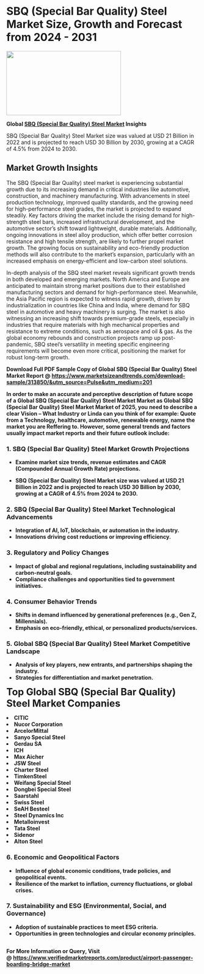<H1>SBQ (Special Bar Quality) Steel Market Size, Growth and Forecast from 2024 - 2031</H1><img class="aligncenter size-medium wp-image-584254" src="https://thirdeyenews.in/wp-content/uploads/2024/09/Global-Market-Research-300x168.jpeg" alt="" width="300" height="168" /><p><strong>Global&nbsp;<a href="https://www.marketsizeandtrends.com/download-sample/313850/&amp;utm_source=Pulse&amp;utm_medium=201">SBQ (Special Bar Quality) Steel Market</a> Insights</strong></p><p>SBQ (Special Bar Quality) Steel Market size was valued at USD 21 Billion in 2022 and is projected to reach USD 30 Billion by 2030, growing at a CAGR of 4.5% from 2024 to 2030.</p><p><h2>Market Growth Insights</h2> <p>The SBQ (Special Bar Quality) steel market is experiencing substantial growth due to its increasing demand in critical industries like automotive, construction, and machinery manufacturing. With advancements in steel production technology, improved quality standards, and the growing need for high-performance steel grades, the market is projected to expand steadily. Key factors driving the market include the rising demand for high-strength steel bars, increased infrastructural development, and the automotive sector’s shift toward lightweight, durable materials. Additionally, ongoing innovations in steel alloy production, which offer better corrosion resistance and high tensile strength, are likely to further propel market growth. The growing focus on sustainability and eco-friendly production methods will also contribute to the market’s expansion, particularly with an increased emphasis on energy-efficient and low-carbon steel solutions.</p> <p><strong></strong></p> <p>In-depth analysis of the SBQ steel market reveals significant growth trends in both developed and emerging markets. North America and Europe are anticipated to maintain strong market positions due to their established manufacturing sectors and demand for high-performance steel. Meanwhile, the Asia Pacific region is expected to witness rapid growth, driven by industrialization in countries like China and India, where demand for SBQ steel in automotive and heavy machinery is surging. The market is also witnessing an increasing shift towards premium-grade steels, especially in industries that require materials with high mechanical properties and resistance to extreme conditions, such as aerospace and oil & gas. As the global economy rebounds and construction projects ramp up post-pandemic, SBQ steel’s versatility in meeting specific engineering requirements will become even more critical, positioning the market for robust long-term growth.</p> <p><strong></p><p><span class=""><strong>Download Full PDF Sample Copy of Global SBQ (Special Bar Quality) Steel Market Report</strong> @ <a href="https://www.marketsizeandtrends.com/download-sample/313850/&amp;utm_source=Pulse&amp;utm_medium=201" target="_blank">https://www.marketsizeandtrends.com/download-sample/313850/&amp;utm_source=Pulse&amp;utm_medium=201</a></span></p><p>In order to make an accurate and perceptive description of future scope of a Global&nbsp;SBQ (Special Bar Quality) Steel Market Market as Global&nbsp;SBQ (Special Bar Quality) Steel Market Market of 2025, you need to describe a clear Vision &ndash; What Industry or Linda can you think of for example: Quote from a Technology, healthcare, automotive, renewable energy, name the market you are Reffering to. However, some general trends and factors usually impact market reports and their future outlook include:</p><h3>1.&nbsp;<strong>SBQ (Special Bar Quality) Steel Market Growth Projections</strong></h3><ul><li>Examine market size trends, revenue estimates and CAGR (Compounded Annual Growth Rate) projections.</li><li><p>SBQ (Special Bar Quality) Steel Market size was valued at USD 21 Billion in 2022 and is projected to reach USD 30 Billion by 2030, growing at a CAGR of 4.5% from 2024 to 2030.</p></li></ul><h3>2.&nbsp;<strong>SBQ (Special Bar Quality) Steel Market Technological Advancements</strong></h3><ul><li>Integration of AI, IoT, blockchain, or automation in the industry.</li><li>Innovations driving cost reductions or improving efficiency.</li></ul><h3>3.&nbsp;<strong>Regulatory and Policy Changes</strong></h3><ul><li>Impact of global and regional regulations, including sustainability and carbon-neutral goals.</li><li>Compliance challenges and opportunities tied to government initiatives.</li></ul><h3>4.&nbsp;<strong>Consumer Behavior Trends</strong></h3><ul><li>Shifts in demand influenced by generational preferences (e.g., Gen Z, Millennials).</li><li>Emphasis on eco-friendly, ethical, or personalized products/services.</li></ul><h3>5.&nbsp;<strong>Global SBQ (Special Bar Quality) Steel Market Competitive Landscape</strong></h3><ul><li>Analysis of key players, new entrants, and partnerships shaping the industry.</li><li>Strategies for differentiation and market penetration.</li></ul><p data-pm-slice="1 1 []"><span style="color: inherit; font-family: inherit; font-size: 25px;">Top Global SBQ (Special Bar Quality) Steel Market Companies</span></p><div class="" data-test-id=""><p><li>CITIC</li><li> Nucor Corporation</li><li> ArcelorMittal</li><li> Sanyo Special Steel</li><li> Gerdau SA</li><li> ICH</li><li> Max Aicher</li><li> JSW Steel</li><li> Charter Steel</li><li> TimkenSteel</li><li> Weifang Special Steel</li><li> Dongbei Special Steel</li><li> Saarstahl</li><li> Swiss Steel</li><li> SeAH Besteel</li><li> Steel Dynamics Inc</li><li> Metalloinvest</li><li> Tata Steel</li><li> Sidenor</li><li> Alton Steel</li></p></div><h3>6.&nbsp;<strong>Economic and Geopolitical Factors</strong></h3><ul><li>Influence of global economic conditions, trade policies, and geopolitical events.</li><li>Resilience of the market to inflation, currency fluctuations, or global crises.</li></ul><h3>7.&nbsp;<strong>Sustainability and ESG (Environmental, Social, and Governance)</strong></h3><ul><li>Adoption of sustainable practices to meet ESG criteria.</li><li>Opportunities in green technologies and circular economy principles.</li></ul><h2><strong style="font-size: 14px;">For More Information or Query, Visit @&nbsp;</strong><a style="background-color: #ffffff; font-size: 14px;" href="https://www.marketsizeandtrends.com/report/sbq-special-bar-quality-steel-market/" target="_blank">https://www.verifiedmarketreports.com/product/airport-passenger-boarding-bridge-market</a></h2>
